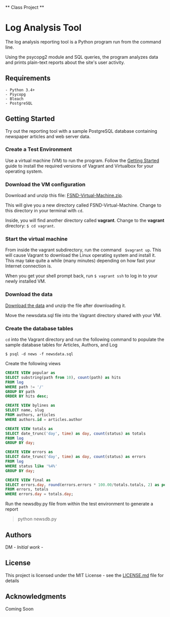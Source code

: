 ** Class Project **

# Log Analysis Tool

The log analysis reporting tool is a Python program run from the command line. 

Using the psycopg2 module and SQL queries, the program analyzes data and prints plain-text reports about the site's user activity.

## Requirements

```
- Python 3.4+
- Psycopg
- Bleach
- PostgreSQL
```

## Getting Started

Try out the reporting tool with a sample PostgreSQL database containing newspaper articles and web server data. 

### Create a Test Environment

Use a virtual machine (VM) to run the program. Follow the [Getting Started](https://www.vagrantup.com/intro/getting-started/) guide to install the required versions of Vagrant and Virtualbox for your operating system. 

### Download the VM configuration

Download and unzip this file: [FSND-Virtual-Machine.zip](https://s3.amazonaws.com/video.udacity-data.com/topher/2018/April/5acfbfa3_fsnd-virtual-machine/fsnd-virtual-machine.zip). 

This will give you a new directory called FSND-Virtual-Machine. Change to this directory in your terminal with `cd`. 

Inside, you will find another directory called **vagrant**. Change to the **vagrant** directory: `$ cd vagrant`.

### Start the virtual machine

From inside the vagrant subdirectory, run the command ` $vagrant up`. This will cause Vagrant to download the Linux operating system and install it. This may take quite a while (many minutes) depending on how fast your Internet connection is. 

When you get your shell prompt back, run `$ vagrant ssh` to log in to your newly installed VM.

### Download the data

[Download the data](https://d17h27t6h515a5.cloudfront.net/topher/2016/August/57b5f748_newsdata/newsdata.zip) and unzip the file after downloading it. 

Move the newsdata.sql file into the Vagrant directory shared with your VM.

### Create the database tables

`cd` into the Vagrant directory and run the following command to populate the sample database tables for Articles, Authors, and Log

`$ psql -d news -f newsdata.sql`

Create the following views 

  ```sql
CREATE VIEW popular as
SELECT substring(path from 10), count(path) as hits
FROM log
WHERE path != '/'
GROUP BY path
ORDER BY hits desc;
  ```
  
```sql
CREATE VIEW bylines as
SELECT name, slug
FROM authors, articles
WHERE authors.id = articles.author
```

```sql
CREATE VIEW totals as 
SELECT date_trunc('day', time) as day, count(status) as totals 
FROM log 
GROUP BY day;
```

```sql
CREATE VIEW errors as
SELECT date_trunc('day', time) as day, count(status) as errors 
FROM log
WHERE status like '%4%' 
GROUP BY day;
```

```sql
CREATE VIEW final as
SELECT errors.day, round(errors.errors * 100.00/totals.totals, 2) as percent 
FROM errors, totals
WHERE errors.day = totals.day;
```

Run the newsdby.py file from within the test environment to generate a report

> python newsdb.py

## Authors

DM - *Initial work* - 

## License

This project is licensed under the MIT License - see the [LICENSE.md](LICENSE.md) file for details

## Acknowledgments

Coming Soon
